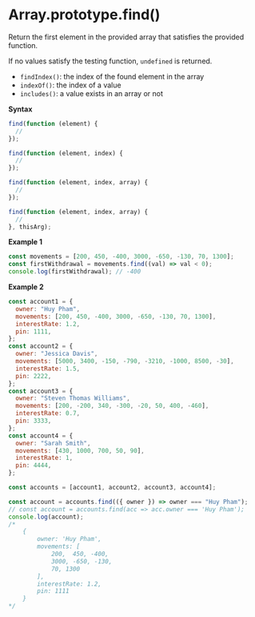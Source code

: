 # Array.prototype.find()

Return the first element in the provided array that satisfies the provided function.

If no values satisfy the testing function, `undefined` is returned.

- `findIndex()`: the index of the found element in the array
- `indexOf()`: the index of a value
- `includes()`: a value exists in an array or not

**Syntax**

```js
find(function (element) {
  //
});

find(function (element, index) {
  //
});

find(function (element, index, array) {
  //
});

find(function (element, index, array) {
  //
}, thisArg);
```

**Example 1**

```js
const movements = [200, 450, -400, 3000, -650, -130, 70, 1300];
const firstWithdrawal = movements.find((val) => val < 0);
console.log(firstWithdrawal); // -400
```

**Example 2**

```js
const account1 = {
  owner: "Huy Pham",
  movements: [200, 450, -400, 3000, -650, -130, 70, 1300],
  interestRate: 1.2,
  pin: 1111,
};
const account2 = {
  owner: "Jessica Davis",
  movements: [5000, 3400, -150, -790, -3210, -1000, 8500, -30],
  interestRate: 1.5,
  pin: 2222,
};
const account3 = {
  owner: "Steven Thomas Williams",
  movements: [200, -200, 340, -300, -20, 50, 400, -460],
  interestRate: 0.7,
  pin: 3333,
};
const account4 = {
  owner: "Sarah Smith",
  movements: [430, 1000, 700, 50, 90],
  interestRate: 1,
  pin: 4444,
};

const accounts = [account1, account2, account3, account4];

const account = accounts.find(({ owner }) => owner === "Huy Pham");
// const account = accounts.find(acc => acc.owner === 'Huy Pham');
console.log(account);
/*
    {
        owner: 'Huy Pham',
        movements: [
            200,  450, -400,
            3000, -650, -130,
            70, 1300
        ],
        interestRate: 1.2,
        pin: 1111
    }
*/
```
